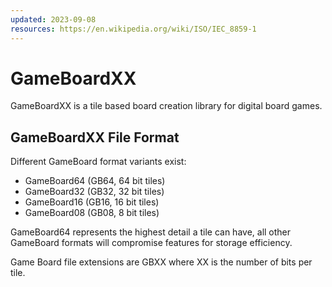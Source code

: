 ```yaml
---
updated: 2023-09-08
resources: https://en.wikipedia.org/wiki/ISO/IEC_8859-1
---
```

# GameBoardXX
GameBoardXX is a tile based board creation library for digital board games.

## GameBoardXX File Format
Different GameBoard format variants exist:
- GameBoard64 (GB64, 64 bit tiles) 
- GameBoard32 (GB32, 32 bit tiles)
- GameBoard16 (GB16, 16 bit tiles)
- GameBoard08 (GB08,  8 bit tiles)

GameBoard64 represents the highest detail a tile can have, all other GameBoard formats will compromise features for storage efficiency.

Game Board file extensions are GBXX where XX is the number of bits per tile.